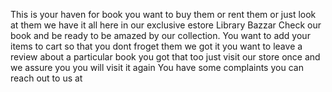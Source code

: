 This is your haven for book you want to buy them or rent them or just look at them we have it all here in our exclusive estore Library Bazzar Check our book and be ready to be amazed by our collection.
You want to add your items to cart so that you dont froget them we got it you want to leave a review about a particular book you got that too just visit our store once and we assure you you will visit it again
You have some complaints you can reach out to us at 
